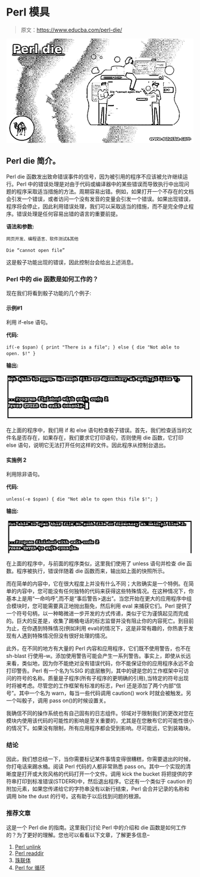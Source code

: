 # Perl 模具

> 原文：<https://www.educba.com/perl-die/>

![Perl die](img/cc777687866f2279aaceb45b17c48de2.png)



## Perl die 简介。

Perl die 函数发出致命错误事件的信号，因为被引用的程序不应该被允许继续运行。Perl 中的错误处理是对由于代码或编译器中的某些错误而导致执行中出现问题的程序采取适当措施的方法。周期容易出错。例如，如果打开一个不存在的文档会引发一个错误，或者访问一个没有发音的变量会引发一个错误。如果出现错误，程序将会停止，因此利用错误处理，我们可以采取适当的措施，而不是完全停止程序。错误处理是任何容易出错的语言的重要前提。

**语法和参数:**

<small>网页开发、编程语言、软件测试&其他</small>

`Die “cannot open file”`

这是骰子功能出现的错误，因此控制台会给出上述消息。

### Perl 中的 die 函数是如何工作的？

现在我们将看到骰子功能的几个例子:

#### 示例#1

利用 if-else 语句。

**代码:**

`if(-e $span)
{
print "There is a file";
}
else
{
die "Not able to open. $!"
}`

**输出:**

![Perl die 1](img/6ade69d9732b8441144b21037c6ccc77.png)



在上面的程序中，我们用 if 和 else 语句检查骰子错误。首先，我们检查适当的文件名是否存在，如果存在，我们要求它打印语句，否则使用 die 函数，它打印 else 语句，说明它无法打开任何这样的文件。因此程序从控制台退出。

#### 实施例 2

利用除非语句。

**代码:**

`unless(-e $span)
{
die "Not able to open this file $!";
}`

**输出:**

![Perl die 2](img/1a6d85e1f4a4593be8237dff7d1a1d83.png)



在上面的程序中，与前面的程序类似，这里我们使用了 unless 语句并检查 die 函数。程序被执行，错误伴随着 die 函数而来，输出如上面的快照所示。

而在简单的内容中，它在很大程度上并没有什么不同；大败确实是一个特例。在简单的内容中，您可能没有任何独特的代码来获得这些特殊情况。在这种情况下，你基本上是用“一命呜呼”,而不是“事后警告>退出”。当您开始在更大的应用程序中组合模块时，您可能需要真正地抛出豁免，然后利用 eval 来捕获它们。Perl 提供了一个符号句柄，以一种略微进一步开发的方式传递，类似于它为谨慎起见而完成的。巨大的反差是，收集了踢桶电话的标志监督并没有阻止你的内容死亡。到目前为止，在你遇到特殊情况(例如利用 eval)的情况下，这是非常有趣的，你热衷于发现有人遇到特殊情况但没有很好处理的情况。

此外，在不同的地方有大量的 Perl 内容和应用程序，它们既不使用警告，也不在 sh-blast 行使用–w。添加使用警告可能会产生一系列警告。事实上，即使从长远来看，类似地，因为你不能绝对没有错误代码，你不能保证你的应用程序永远不会打印警告。Perl 有一个名为%SIG 的底层散列，其中的键是您的工作框架中可访问的符号的名称。质量是子程序(所有子程序的更明确的引用),当特定的符号出现时将被考虑。尽管您的工作框架有标准的标志，Perl 还是添加了两个内部“信号”。其中一个名为 warn，每当一些代码调用 caution() work 时就会被触发。另一个叫骰子，调用 pass on()的时候设置关。

我确信不同的操作系统也有自己固有的日志组件。邻域对于限制我们的更改对您在模块内使用该代码的可能性的影响是至关重要的，尤其是在您散布它的可能性很小的情况下。如果没有限制，所有应用程序都会受到影响。尽可能远，它到装箱块。

### 结论

因此，我们想总结一下，当你需要标记某件事情变得很糟糕，你需要退出的时候，你打电话来踢水桶。阅读 Perl 代码的人都非常熟悉 pass on。其中一个实现的清晰度是打开或大败风格的代码打开一个文件。调用 kick the bucket 将把提供的字符串打印到标准错误(STDERR)中，然后退出程序。它还有一个类似于 caution 的附加元素，如果您传递给它的字符串没有以新行结束，Perl 会合并记录的名称和调用 bite the dust 的行号。这有助于以后找到问题的根源。

### 推荐文章

这是一个 Perl die 的指南。这里我们讨论 Perl 中的介绍和 die 函数是如何工作的？为了更好的理解。您也可以看看以下文章，了解更多信息–

1.  [Perl unlink](https://www.educba.com/perl-unlink/)
2.  [Perl readdir](https://www.educba.com/perl-readdir/)
3.  [珠联体](https://www.educba.com/perl-json/)
4.  [Perl for 循环](https://www.educba.com/perl-for-loop/)





